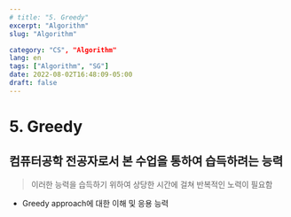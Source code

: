 ```yaml
---
# title: "5. Greedy"
excerpt: "Algorithm"
slug: "Algorithm"

category: "CS", "Algorithm"
lang: en
tags: ["Algorithm", "SG"]
date: 2022-08-02T16:48:09-05:00
draft: false
---
```


# 5. Greedy

## 컴퓨터공학 전공자로서 본 수업을 통하여 습득하려는 능력

> 이러한 능력을 습득하기 위하여 상당한 시간에 걸쳐 반복적인 노력이 필요함

- Greedy approach에 대한 이해 및 응용 능력